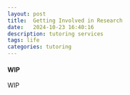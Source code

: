 ```yaml
---
layout: post
title:  Getting Involved in Research
date:   2024-10-23 16:40:16
description: tutoring services
tags: life
categories: tutoring
---
```


#### WIP

WIP
